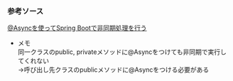 ### 参考ソース
[@Asyncを使ってSpring Bootで非同期処理を行う](https://qiita.com/mitsuya/items/c21907ab10919111e773)

* メモ  
同一クラスのpublic, privateメソッドに@Asyncをつけても非同期で実行してくれない  
→呼び出し先クラスのpublicメソッドに@Asyncをつける必要がある